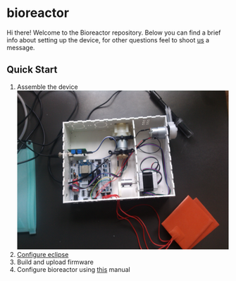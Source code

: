 # bioreactor
Hi there! Welcome to the Bioreactor repository. Below you can find a brief info about setting up the device, for other questions feel to shoot [us](https://github.com/liquidatom) a message.



## Quick Start

1. Assemble the device ![device preview](docs/images/device_preview.jpg)
2. [Configure eclipse](https://github.com/AdrianMolecule/bioreactor/blob/master/docs/Configuring%20Eclipse%20to%20run%20ESP32.md)  
3. Build and upload firmware
4. Configure bioreactor using [this](https://github.com/AdrianMolecule/bioreactor/tree/master/docs/manual%20bioreactor%20v1.pdf) manual



